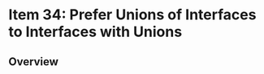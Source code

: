 # Item 34: Prefer Unions of Interfaces to Interfaces with Unions

## Overview


<!-- References -->
